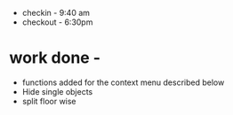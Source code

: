 - checkin - 9:40 am
- checkout -  6:30pm

# work done  - 
- functions added for the context menu described below
- Hide single objects
- split floor wise 
